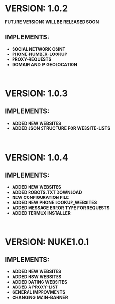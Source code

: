 # VERSION: 1.0.2
**FUTURE VERSIONS WILL BE RELEASED SOON**
## IMPLEMENTS:
- **SOCIAL NETWORK OSINT**
- **PHONE-NUMBER-LOOKUP**
- **PROXY-REQUESTS**
- **DOMAIN AND IP GEOLOCATION**

<br>

# VERSION: 1.0.3
## IMPLEMENTS:
- **ADDED NEW WEBSITES**
- **ADDED JSON STRUCTURE FOR WEBSITE-LISTS**

<br>

# VERSION: 1.0.4
## IMPLEMENTS:
- **ADDED NEW WEBSITES**
- **ADDED ROBOTS.TXT DOWNLOAD**
- **NEW CONFIGURATION FILE**
- **ADDED NEW PHONE LOOKUP_WEBSITES**
- **ADDED MESSAGE ERROR TYPE FOR REQUESTS**
- **ADDED TERMUX INSTALLER**

<br>

# VERSION: NUKE1.0.1
## IMPLEMENTS:
- **ADDED NEW WEBSITES**
- **ADDED NSW WEBSITES**
- **ADDED DATING WEBSITES**
- **ADDED A PROXY-LIST**
- **GENERAL IMPROVMENTS**
- **CHANGING MAIN-BANNER**
